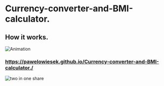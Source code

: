 # Currency-converter-and-BMI-calculator.
## How it works.

![Animation](https://user-images.githubusercontent.com/121549413/209825870-80e98d2d-7e85-4d79-9b9d-98b7b797d4c4.gif)
### https://pawelowiesek.github.io/Currency-converter-and-BMI-calculator./

![two in one share](https://user-images.githubusercontent.com/121549413/211281645-d5ff827e-e422-4b87-868c-5b12fe0b4bd3.png)




